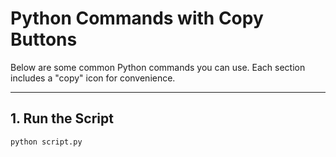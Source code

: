 # Python Commands with Copy Buttons

Below are some common Python commands you can use. Each section includes a "copy" icon for convenience.

---

## 1. Run the Script
```bash
python script.py
